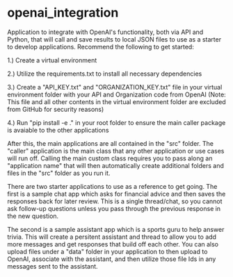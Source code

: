 # openai_integration
Application to integrate with OpenAI's functionality, both via API and Python, that will call and save results to local JSON files to use as a starter to develop applications.  Recommend the following to get started:

1.) Create a virtual environment

2.) Utilize the requirements.txt to install all necessary dependencies

3.) Create a "API_KEY.txt" and "ORGANIZATION_KEY.txt" file in your virtual environment folder with your API and Organization code from OpenAI (Note: This file and all other contents in the virtual environment folder are excluded from GitHub for security reasons)

4.) Run "pip install -e ." in your root folder to ensure the main caller package is avaiable to the other applications

After this, the main applications are all contained in the "src" folder.  The "caller" application is the main class that any other application or use cases will run off.  Calling the main custom class requires you to pass along an "application name" that will then automatically create additional folders and files in the "src" folder as you run it.

There are two starter applications to use as a reference to get going.  The first is a sample chat app which asks for financial advice and then saves the responses back for later review.  This is a single thread/chat, so you cannot ask follow-up questions unless you pass through the previous response in the new question.

The second is a sample assistant app which is a sports guru to help answer trivia.  This will create a persitent assistant and thread to allow you to add more messages and get responses that build off each other.  You can also upload files under a "data" folder in your application to then upload to OpenAI, associate with the assistant, and then utilize those file Ids in any messages sent to the assistant.
